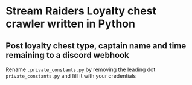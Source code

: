 # Stream Raiders Loyalty chest crawler written in Python
## Post loyalty chest type, captain name and time remaining to a discord webhook

Rename ```.private_constants.py``` by removing the leading dot ```private_constants.py``` and fill it with your credentials